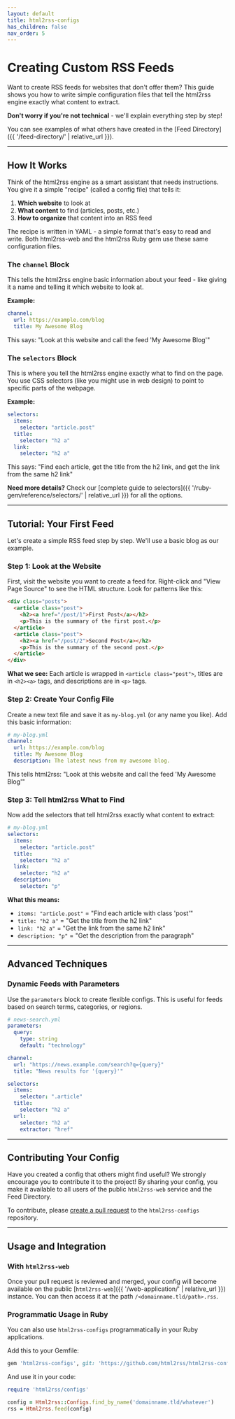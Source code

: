 ```yaml
---
layout: default
title: html2rss-configs
has_children: false
nav_order: 5
---
```


# Creating Custom RSS Feeds

Want to create RSS feeds for websites that don't offer them? This guide shows you how to write simple configuration files that tell the html2rss engine exactly what content to extract.

**Don't worry if you're not technical** - we'll explain everything step by step!

You can see examples of what others have created in the [Feed Directory]({{ '/feed-directory/' | relative_url }}).

---

## How It Works

Think of the html2rss engine as a smart assistant that needs instructions. You give it a simple "recipe" (called a config file) that tells it:

1. **Which website** to look at
2. **What content** to find (articles, posts, etc.)
3. **How to organize** that content into an RSS feed

The recipe is written in YAML - a simple format that's easy to read and write. Both html2rss-web and the html2rss Ruby gem use these same configuration files.

### The `channel` Block

This tells the html2rss engine basic information about your feed - like giving it a name and telling it which website to look at.

**Example:**

```yaml
channel:
  url: https://example.com/blog
  title: My Awesome Blog
```

This says: "Look at this website and call the feed 'My Awesome Blog'"

### The `selectors` Block

This is where you tell the html2rss engine exactly what to find on the page. You use CSS selectors (like you might use in web design) to point to specific parts of the webpage.

**Example:**

```yaml
selectors:
  items:
    selector: "article.post"
  title:
    selector: "h2 a"
  link:
    selector: "h2 a"
```

This says: "Find each article, get the title from the h2 link, and get the link from the same h2 link"

**Need more details?** Check our [complete guide to selectors]({{ '/ruby-gem/reference/selectors/' | relative_url }}) for all the options.

---

## Tutorial: Your First Feed

Let's create a simple RSS feed step by step. We'll use a basic blog as our example.

### Step 1: Look at the Website

First, visit the website you want to create a feed for. Right-click and "View Page Source" to see the HTML structure. Look for patterns like this:

```html
<div class="posts">
  <article class="post">
    <h2><a href="/post/1">First Post</a></h2>
    <p>This is the summary of the first post.</p>
  </article>
  <article class="post">
    <h2><a href="/post/2">Second Post</a></h2>
    <p>This is the summary of the second post.</p>
  </article>
</div>
```

**What we see:** Each article is wrapped in `<article class="post">`, titles are in `<h2><a>` tags, and descriptions are in `<p>` tags.

### Step 2: Create Your Config File

Create a new text file and save it as `my-blog.yml` (or any name you like). Add this basic information:

```yaml
# my-blog.yml
channel:
  url: https://example.com/blog
  title: My Awesome Blog
  description: The latest news from my awesome blog.
```

This tells html2rss: "Look at this website and call the feed 'My Awesome Blog'"

### Step 3: Tell html2rss What to Find

Now add the selectors that tell html2rss exactly what content to extract:

```yaml
# my-blog.yml
selectors:
  items:
    selector: "article.post"
  title:
    selector: "h2 a"
  link:
    selector: "h2 a"
  description:
    selector: "p"
```

**What this means:**

- `items: "article.post"` = "Find each article with class 'post'"
- `title: "h2 a"` = "Get the title from the h2 link"
- `link: "h2 a"` = "Get the link from the same h2 link"
- `description: "p"` = "Get the description from the paragraph"

---

## Advanced Techniques

### Dynamic Feeds with Parameters

Use the `parameters` block to create flexible configs. This is useful for feeds based on search terms, categories, or regions.

```yaml
# news-search.yml
parameters:
  query:
    type: string
    default: "technology"

channel:
  url: "https://news.example.com/search?q={query}"
  title: "News results for '{query}'"

selectors:
  items:
    selector: ".article"
  title:
    selector: "h2 a"
  url:
    selector: "h2 a"
    extractor: "href"
```

---

## Contributing Your Config

Have you created a config that others might find useful? We strongly encourage you to contribute it to the project! By sharing your config, you make it available to all users of the public `html2rss-web` service and the Feed Directory.

To contribute, please [create a pull request](https://docs.github.com/en/pull-requests/collaborating-with-pull-requests/proposing-changes-to-your-work-with-pull-requests/creating-a-pull-request) to the `html2rss-configs` repository.

---

## Usage and Integration

### With `html2rss-web`

Once your pull request is reviewed and merged, your config will become available on the public [`html2rss-web`]({{ '/web-application/' | relative_url }}) instance. You can then access it at the path `/<domainname.tld/path>.rss`.

### Programmatic Usage in Ruby

You can also use `html2rss-configs` programmatically in your Ruby applications.

Add this to your Gemfile:

```ruby
gem 'html2rss-configs', git: 'https://github.com/html2rss/html2rss-configs.git'
```

And use it in your code:

```ruby
require 'html2rss/configs'

config = Html2rss::Configs.find_by_name('domainname.tld/whatever')
rss = Html2rss.feed(config)
```
